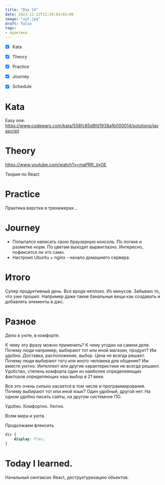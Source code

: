```yaml
---
title: "Day 24"
date: 2023-11-22T11:29:01+03:00
image: "uyt.jpg"
draft: false
tags:
- практика
---
```



- [X] Kata
- [X] Theory
- [X] Practice
- [X] Journey
- [X] Schedule



# Kata

Easy one: https://www.codewars.com/kata/558fc85d8fd1938afb000014/solutions/javascript

# Theory

https://www.youtube.com/watch?v=maPRR_jjyOE

Теория по React

# Practice

Практика верстки в тренажерах...


# Journey

- Попытался написать свою браузерную консоль. По логике и разметке норм. По цветам выходит вырвиглазно. Интересно, пофиксится ли это само.
- Настроил Ubuntu + nginx - начало домашнего сервера.

# Итого

Супер продуктивный день. Все вроде неплохо. Из минусов. Забываю то, что уже прошел. Например даже такие банальные вещи как создавать и добавлять элементы в джс.

# Разное

Дело в уюте, в комфорте.

К чему эту фразу можно применить? К чему угодно на самом деле.
Почему люди например, выбирают тот или иной магазин, продукт? Им удобно. Доставка, расположение, выбор. Цена не всегда решает.
Почему люди выбирают того или иного человека для общения? Им вместе уютно. Интеллект или другие характеристики не всегда решают. 
Удобство, степень комфорта один из наиболее определеяющих факторов определяющих наш выбор в 21 веке.

Все это очень сильно касается в том числе и программирования.
Почему выбирают тот или иной язык? Один удобный, другой нет.
На одном удобно писать сайты, на другом системное ПО.

Удобно. Комфортно. Уютно.

Всем мира и уюта.

Продолжаем флексить

```css
div {
    display: flex;
}
```

# Today I learned.

Начальный синтаксис React, деструктуризацию обьектов. 

